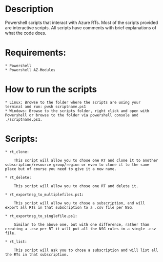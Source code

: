 # Description

Powershell scripts that interact with Azure RTs. Most of the scripts provided are interactive scripts. All scripts have comments with brief explanations of what the code does.

# Requirements:

    * Powershell
    * Powershell AZ-Modules

# How to run the scripts

    * Linux: Browse to the folder where the scripts are using your terminal and run: pwsh scriptname.ps1
    * Windows: Browse to the scripts folder, right click and open with Powershell or browse to the folder via powershell console and ./scriptname.ps1.

# Scripts:

    * rt_clone:

        This script will allow you to chose one RT and clone it to another subscription/resource group/region or even to clone it to the same place but of course you need to give it a new name.

    * rt_delete:

        This script will allow you to chose one RT and delete it.

    * rt_exportnsg_to_multiplefiles.ps1:

        This script will allow you to chose a subscription, and will export all RTs in that subscription to a .csv file per NSG.

    * rt_exportnsg_to_singlefile.ps1:

        Similar to the above one, but with one difference, rather than creating a .csv per RT it will put all the NSG rules in a single .csv file.

    * rt_list:

        This script will ask you to chose a subscription and will list all the RTs in that subscription.

